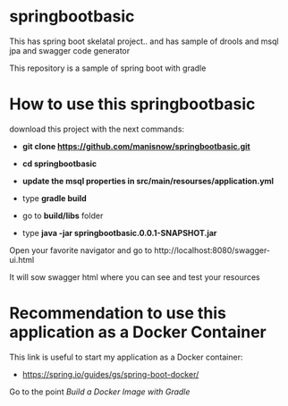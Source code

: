 # springbootbasic
This has spring boot skelatal project.. and has sample of drools and msql jpa and swagger code generator

This repository is a sample of spring boot with gradle

# How to use this springbootbasic
download this project with the next commands:

* **git clone https://github.com/manisnow/springbootbasic.git**
* **cd springbootbasic**
 

* **update the msql properties in src/main/resourses/application.yml**

* type **gradle build**
* go to **build/libs** folder
* type **java -jar springbootbasic.0.0.1-SNAPSHOT.jar**

Open your favorite navigator and go to http://localhost:8080/swagger-ui.html

It will sow swagger html where you can see and test your resources

# Recommendation to use this application as a Docker Container
This link is useful to start my application as a Docker container:

* https://spring.io/guides/gs/spring-boot-docker/

Go to the point *Build a Docker Image with Gradle*
